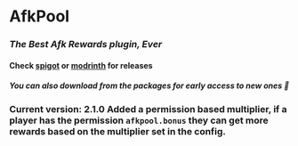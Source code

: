 # AfkPool

### _The Best Afk Rewards plugin, Ever_

#### Check **[spigot](v.gd/AfkPool)** or **[modrinth](https://modrinth.com/plugin/afk-pool/version/2.1.0)** for releases

##### _You can also download from the packages for early access to new ones 🤫_

### Current version: <b>2.1.0</b> Added a permission based multiplier, if a player has the permission `afkpool.bonus` they can get more rewards based on the multiplier set in the config.
